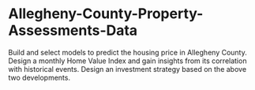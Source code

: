 # Allegheny-County-Property-Assessments-Data
Build and select models to predict the housing price in Allegheny County.  Design a monthly Home Value Index and gain insights from its correlation with historical events.  Design an investment strategy based on the above two developments.
